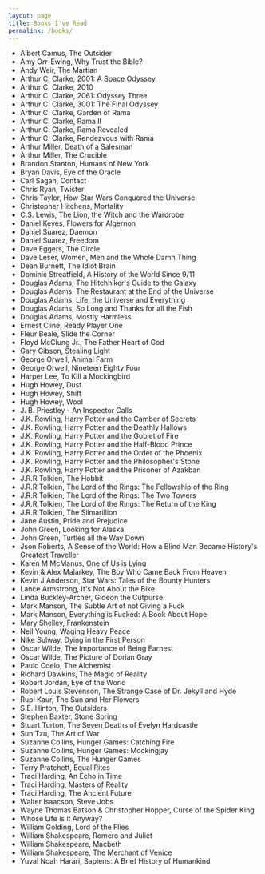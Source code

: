 ```yaml
---
layout: page
title: Books I've Read
permalink: /books/
---
```


- Albert Camus, The Outsider
- Amy Orr-Ewing, Why Trust the Bible?
- Andy Weir, The Martian
- Arthur C. Clarke, 2001: A Space Odyssey
- Arthur C. Clarke, 2010
- Arthur C. Clarke, 2061: Odyssey Three
- Arthur C. Clarke, 3001: The Final Odyssey
- Arthur C. Clarke, Garden of Rama
- Arthur C. Clarke, Rama II
- Arthur C. Clarke, Rama Revealed
- Arthur C. Clarke, Rendezvous with Rama
- Arthur Miller, Death of a Salesman
- Arthur Miller, The Crucible
- Brandon Stanton, Humans of New York
- Bryan Davis, Eye of the Oracle
- Carl Sagan, Contact
- Chris Ryan, Twister
- Chris Taylor, How Star Wars Conquored the Universe
- Christopher Hitchens, Mortality
- C.S. Lewis, The Lion, the Witch and the Wardrobe
- Daniel Keyes, Flowers for Algernon
- Daniel Suarez, Daemon
- Daniel Suarez, Freedom
- Dave Eggers, The Circle
- Dave Leser, Women, Men and the Whole Damn Thing
- Dean Burnett, The Idiot Brain
- Dominic Streatfield, A History of the World Since 9/11
- Douglas Adams, The Hitchhiker's Guide to the Galaxy
- Douglas Adams, The Restaurant at the End of the Universe
- Douglas Adams, Life, the Universe and Everything
- Douglas Adams, So Long and Thanks for all the Fish
- Douglas Adams, Mostly Harmless
- Ernest Cline, Ready Player One
- Fleur Beale, Slide the Corner
- Floyd McClung Jr., The Father Heart of God
- Gary Gibson, Stealing Light
- George Orwell, Animal Farm
- George Orwell, Nineteen Eighty Four
- Harper Lee, To Kill a Mockingbird
- Hugh Howey, Dust
- Hugh Howey, Shift
- Hugh Howey, Wool
- J. B. Priestley - An Inspector Calls
- J.K. Rowling, Harry Potter and the Camber of Secrets
- J.K. Rowling, Harry Potter and the Deathly Hallows
- J.K. Rowling, Harry Potter and the Goblet of Fire
- J.K. Rowling, Harry Potter and the Half-Blood Prince
- J.K. Rowling, Harry Potter and the Order of the Phoenix
- J.K. Rowling, Harry Potter and the Philosopher's Stone
- J.K. Rowling, Harry Potter and the Prisoner of Azakban
- J.R.R Tolkien, The Hobbit
- J.R.R Tolkien, The Lord of the Rings: The Fellowship of the Ring
- J.R.R Tolkien, The Lord of the Rings: The Two Towers
- J.R.R Tolkien, The Lord of the Rings: The Return of the King
- J.R.R Tolkien, The Silmarillion
- Jane Austin, Pride and Prejudice
- John Green, Looking for Alaska
- John Green, Turtles all the Way Down
- Json Roberts, A Sense of the World: How a Blind Man Became History's Greatest Traveller
- Karen M McManus, One of Us is Lying
- Kevin & Alex Malarkey, The Boy Who Came Back From Heaven
- Kevin J Anderson, Star Wars: Tales of the Bounty Hunters
- Lance Armstrong, It's Not About the Bike
- Linda Buckley-Archer, Gideon the Cutpurse
- Mark Manson, The Subtle Art of not Giving a Fuck
- Mark Manson, Everything is Fucked: A Book About Hope
- Mary Shelley, Frankenstein
- Neil Young, Waging Heavy Peace
- Nike Sulway, Dying in the First Person
- Oscar Wilde, The Importance of Being Earnest
- Oscar Wilde, The Picture of Dorian Gray
- Paulo Coelo, The Alchemist
- Richard Dawkins, The Magic of Reality
- Robert Jordan, Eye of the World
- Robert Louis Stevenson, The Strange Case of Dr. Jekyll and Hyde
- Rupi Kaur, The Sun and Her Flowers
- S.E. Hinton, The Outsiders
- Stephen Baxter, Stone Spring
- Stuart Turton, The Seven Deaths of Evelyn Hardcastle
- Sun Tzu, The Art of War
- Suzanne Collins, Hunger Games: Catching Fire
- Suzanne Collins, Hunger Games: Mockingjay
- Suzanne Collins, The Hunger Games
- Terry Pratchett, Equal Rites
- Traci Harding, An Echo in Time
- Traci Harding, Masters of Reality
- Traci Harding, The Ancient Future
- Walter Isaacson, Steve Jobs
- Wayne Thomas Batson & Christopher Hopper, Curse of the Spider King
- Whose Life is it Anyway?
- William Golding, Lord of the Flies
- William Shakespeare, Romero and Juliet
- William Shakespeare, Macbeth
- William Shakespeare, The Merchant of Venice
- Yuval Noah Harari, Sapiens: A Brief History of Humankind
